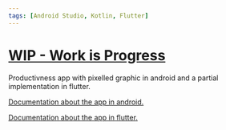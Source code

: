 ```yaml
---
tags: [Android Studio, Kotlin, Flutter]
---
```


<h1><a href="https://github.com/fd-col/WIP-Work-is-Progress-/">WIP - Work is Progress</a></h1>
<p>Productivness app with pixelled graphic in android and a partial implementation in flutter.</p>


<a href="https://github.com/fd-col/WIP-Work-is-Progress-/blob/main/WIP_links_and_doc/native_WIP_project/WIP%20Android.pdf" target="_blank">Documentation about the app in android.</a>


<a href="https://github.com/fd-col/WIP-Work-is-Progress-/blob/main/WIP_links_and_doc/flutter_WIP_project/WIP%20Flutter.pdf" target="_blank">Documentation about the app in flutter.</a>

